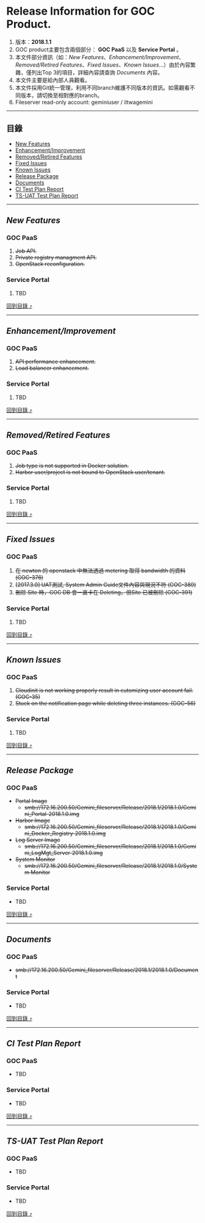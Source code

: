 # Release Information for GOC Product.
1. 版本：**2018.1.1**
1. GOC product主要包含兩個部分： **GOC PaaS** 以及 **Service Portal** 。
2. 本文件部分資訊（如：_New Features_、_Enhancement/Improvement_、_Removed/Retired Features_、_Fixed Issues_、_Known Issues_...）由於內容繁雜，僅列出Top 3的項目，詳細內容請查詢 _Documents_ 內容。
3. 本文件主要是給內部人員觀看。
4. 本文件採用Git統一管理，利用不同branch維護不同版本的資訊。如需觀看不同版本，請切換至相對應的branch。
5. Fileserver read-only account: geminiuser / iltwagemini

****

## 目錄
* [New Features](#new-features)
* [Enhancement/Improvement](#enhancementimprovement)
* [Removed/Retired Features](#removedretired-features)
* [Fixed Issues](#fixed-issues)
* [Known Issues](#known-issues)
* [Release Package](#release-package)
* [Documents](#documents)
* [CI Test Plan Report](#ci-test-plan-report)
* [TS-UAT Test Plan Report](#ts-uat-test-plan-report)

------
## _New Features_
### GOC PaaS
1. ~~Job API.~~
2. ~~Private registry managment API.~~
3. ~~OpenStack reconfiguration.~~
### Service Portal
1. TBD

[回到目錄 :arrow_heading_up:](#目錄)

------
## _Enhancement/Improvement_
### GOC PaaS
1. ~~API performance enhancement.~~
2. ~~Load balancer enhancement.~~
### Service Portal
1. TBD

[回到目錄 :arrow_heading_up:](#目錄)

------
## _Removed/Retired Features_
### GOC PaaS
1. ~~Job type is not supported in Docker solution.~~
2. ~~Harbor user/project is not bound to OpenStack user/tenant.~~
### Service Portal
1. TBD

[回到目錄 :arrow_heading_up:](#目錄)

------
## _Fixed Issues_
### GOC PaaS
1. ~~在 newton 的 openstack 中無法透過 metering 取得 bandwidth 的資料 (GOC-376)~~
2. ~~[2017.3.0] UAT測試, System Admin Guide文件內容與現況不符 (GOC-380)~~
3. ~~刪除 Site 時，GOC DB 會一直卡在 Deleting，但Site 已被刪除 (GOC-391)~~
### Service Portal
1. TBD

[回到目錄 :arrow_heading_up:](#目錄)

------
## _Known Issues_
### GOC PaaS
1. ~~Cloudinit is not working properly result in cutomizing user account fail. (GOC-35)~~
2. ~~Stuck on the notification page while deleting three instances. (GOC-56)~~
### Service Portal
1. TBD

[回到目錄 :arrow_heading_up:](#目錄)

------
## _Release Package_
### GOC PaaS
* ~~Portal Image~~
  * ~~smb://172.16.200.50/Gemini_fileserver/Release/2018.1/2018.1.0/Gemini_Portal-2018.1.0.img~~
* ~~Harbor Image~~
  * ~~smb://172.16.200.50/Gemini_fileserver/Release/2018.1/2018.1.0/Gemini_Docker_Registry-2018.1.0.img~~
* ~~Log Server Image~~
  * ~~smb://172.16.200.50/Gemini_fileserver/Release/2018.1/2018.1.0/Gemini_LogMgt_Server-2018.1.0.img~~
* ~~System Monitor~~
  * ~~smb://172.16.200.50/Gemini_fileserver/Release/2018.1/2018.1.0/System Monitor~~
### Service Portal
* TBD

[回到目錄 :arrow_heading_up:](#目錄)

------
## _Documents_
### GOC PaaS
* ~~smb://172.16.200.50/Gemini_fileserver/Release/2018.1/2018.1.0/Document~~
### Service Portal
* TBD

[回到目錄 :arrow_heading_up:](#目錄)

------
## _CI Test Plan Report_
### GOC PaaS
* TBD
### Service Portal
* TBD

[回到目錄 :arrow_heading_up:](#目錄)

------
## _TS-UAT Test Plan Report_
### GOC PaaS
* TBD
### Service Portal
* TBD

[回到目錄 :arrow_heading_up:](#目錄)
